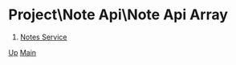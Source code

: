 # Project\Note Api\Note Api Array

1. [Notes Service](001_notes_service.md)

[Up](../index.md)
[Main](../../../../index.md)
